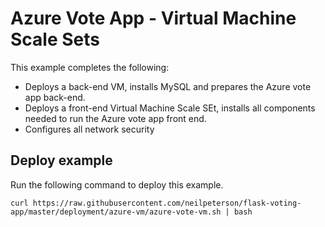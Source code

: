 # Azure Vote App - Virtual Machine Scale Sets

This example completes the following:

- Deploys a back-end VM, installs MySQL and prepares the Azure vote app back-end.
- Deploys a front-end Virtual Machine Scale SEt, installs all components needed to run the Azure vote app front end.
- Configures all network security

## Deploy example

Run the following command to deploy this example.

```
curl https://raw.githubusercontent.com/neilpeterson/flask-voting-app/master/deployment/azure-vm/azure-vote-vm.sh | bash
```

